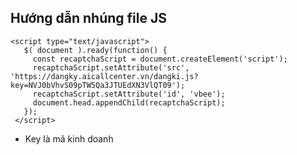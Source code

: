 ## Hướng dẫn nhúng file JS
    <script type="text/javascript">
       $( document ).ready(function() {
         const recaptchaScript = document.createElement('script');
         recaptchaScript.setAttribute('src', 'https://dangky.aicallcenter.vn/dangki.js?key=NVJ0bVhvS09pTW5Qa3JTUEdXN3VlQT09');
         recaptchaScript.setAttribute('id', 'vbee');
         document.head.appendChild(recaptchaScript);
       }); 
     </script>  
* Key là mã kinh doanh
